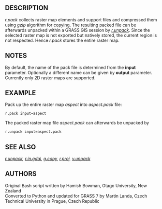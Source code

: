 ## DESCRIPTION

*r.pack* collects raster map elements and support files and compressed
them using *gzip* algorithm for copying. The resulting packed file can
be afterwards unpacked within a GRASS GIS session by
*[r.unpack](r.unpack.md)*. Since the selected raster map is not exported
but natively stored, the current region is not respected. Hence *r.pack*
stores the entire raster map.

## NOTES

By default, the name of the pack file is determined from the **input**
parameter. Optionally a different name can be given by **output**
parameter. Currently only 2D raster maps are supported.

## EXAMPLE

Pack up the entire raster map *aspect* into *aspect.pack* file:

```sh
r.pack input=aspect
```

The packed raster map file *aspect.pack* can afterwards be unpacked by

```sh
r.unpack input=aspect.pack
```

## SEE ALSO

*[r.unpack](r.unpack.md), [r.in.gdal](r.in.gdal.md),
[g.copy](g.copy.md), [r.proj](r.proj.md), [v.unpack](v.unpack.md)*

## AUTHORS

Original Bash script written by Hamish Bowman, Otago University, New
Zealand  
Converted to Python and updated for GRASS 7 by Martin Landa, Czech
Technical University in Prague, Czech Republic
